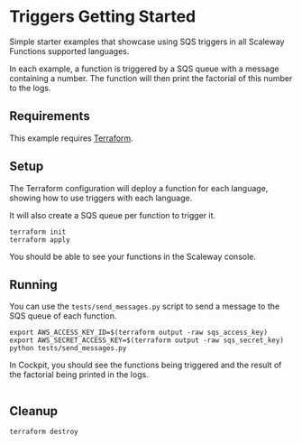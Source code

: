 # Triggers Getting Started

Simple starter examples that showcase using SQS triggers in all Scaleway Functions supported languages.

In each example, a function is triggered by a SQS queue with a message containing a number. The function will then print the factorial of this number to the logs.

## Requirements

This example requires [Terraform](https://www.scaleway.com/en/docs/tutorials/terraform-quickstart/).

## Setup

The Terraform configuration will deploy a function for each language, showing how to use triggers with each language.

It will also create a SQS queue per function to trigger it.

```console
terraform init
terraform apply
```

You should be able to see your functions in the Scaleway console.

## Running

You can use the `tests/send_messages.py` script to send a message to the SQS queue of each function.

```console
export AWS_ACCESS_KEY_ID=$(terraform output -raw sqs_access_key)
export AWS_SECRET_ACCESS_KEY=$(terraform output -raw sqs_secret_key)
python tests/send_messages.py
```

In Cockpit, you should see the functions being triggered and the result of the factorial being printed in the logs.

```console
```

## Cleanup

```console
terraform destroy
```
